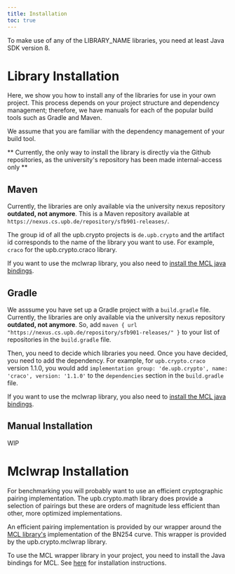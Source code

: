```yaml
---
title: Installation
toc: true
---
```


To make use of any of the LIBRARY_NAME libraries, you need at least Java SDK version 8.

# Library Installation

Here, we show you how to install any of the libraries for use in your own project. 
This process depends on your project structure and dependency management; therefore, we have manuals for each of the popular build tools such as Gradle and Maven. 

We assume that you are familiar with the dependency management of your build tool.

** Currently, the only way to install the library is directly via the Github repositories, as the university's repository has been made internal-access only **

## Maven
Currently, the libraries are only available via the university nexus repository **outdated, not anymore**. 
This is a Maven repository available at `https://nexus.cs.upb.de/repository/sfb901-releases/`.

The group id of all the upb.crypto projects is `de.upb.crypto` and the artifact id corresponds to the name of the library you want to use. 
For example, `craco` for the upb.crypto.craco library.

If you want to use the mclwrap library, you also need to [install the MCL java bindings](#mclwrap-installation).

## Gradle

We asssume you have set up a Gradle project with a `build.gradle` file.
Currently, the libraries are only available via the university nexus repository **outdated, not anymore**. 
So, add `maven { url "https://nexus.cs.upb.de/repository/sfb901-releases/" }` to your list of
repositories in the `build.gradle` file.

Then, you need to decide which libraries you need. Once you have decided, you need to add the dependency.
For example, for `upb.crypto.craco` version 1.1.0, you would add `implementation group: 'de.upb.crypto', name: 'craco', version: '1.1.0'`
to the `dependencies` section in the `build.gradle` file.

If you want to use the mclwrap library, you also need to [install the MCL java bindings](#mclwrap-installation).

## Manual Installation

WIP

# Mclwrap Installation

For benchmarking you will probably want to use an efficient cryptographic pairing implementation. 
The upb.crypto.math library does provide a selection of pairings but these are orders of magnitude less efficient than other, more optimized implementations.

An efficient pairing implementation is provided by our wrapper around the [MCL library's](https://github.com/herumi/mcl) implementation of the BN254 curve. 
This wrapper is provided by the upb.crypto.mclwrap library. 

To use the MCL wrapper library in your project, you need to install the Java bindings for MCL.
See [here](https://github.com/upbcuk/upb.crypto.mclwrap/blob/master/README.md) for installation instructions.
